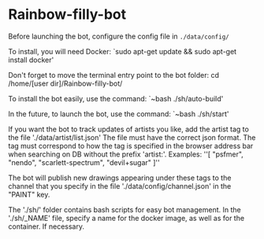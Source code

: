 # Rainbow-filly-bot

Before launching the bot, configure the config file in `./data/config/`

To install, you will need Docker:
`sudo apt-get update && sudo apt-get install docker'

Don't forget to move the terminal entry point to the bot folder:
cd /home/[user dir]/Rainbow-filly-bot/

To install the bot easily, use the command:
`~bash ./sh/auto-build'

In the future, to launch the bot, use the command:
`~bash ./sh/start'

If you want the bot to track updates of artists you like, add the artist tag to the file './data/artist/list.json'
The file must have the correct json format.
The tag must correspond to how the tag is specified in the browser address bar when searching on DB without the prefix 'artist:'.
Examples:
''[
	"psfmer",
	"nendo",
	"scarlett-spectrum",
	"devil+sugar"
]''

The bot will publish new drawings appearing under these tags to the channel that you specify in the file './data/config/channel.json' in the "PAINT" key.

The './sh/' folder contains bash scripts for easy bot management. 
In the './sh/_NAME' file, specify a name for the docker image, as well as for the container. If necessary.